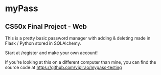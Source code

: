 # myPass

## CS50x Final Project - Web

This is a pretty basic password manager with adding & deleting made in Flask / Python stored in SQLAlchemy.

Start at /register and make your own account!

If you're looking at this on a different computer than mine, you can find the source code at <https://github.com/viplrao/mypass-testing>
